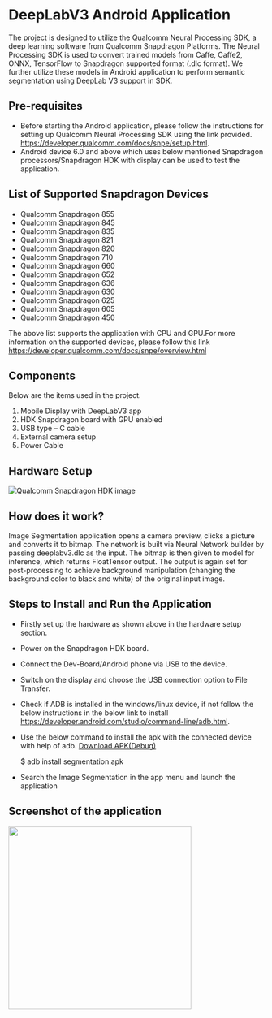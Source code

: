 # DeepLabV3 Android Application

The project is designed to utilize the Qualcomm Neural Processing SDK, a deep learning software from Qualcomm Snapdragon Platforms. The Neural Processing SDK is used to convert trained models from Caffe, Caffe2, ONNX, TensorFlow to Snapdragon supported format (.dlc format). We further utilize these models in Android application to perform semantic segmentation using DeepLab V3 support in SDK.
## Pre-requisites
* Before starting the Android application, please follow the instructions for setting up Qualcomm Neural Processing SDK using the link provided.
	https://developer.qualcomm.com/docs/snpe/setup.html. 
* Android device 6.0 and above which uses below mentioned Snapdragon processors/Snapdragon HDK with display can be used to test the application.

## List of Supported Snapdragon Devices

- Qualcomm Snapdragon 855
- Qualcomm Snapdragon 845
- Qualcomm Snapdragon 835
- Qualcomm Snapdragon 821
- Qualcomm Snapdragon 820
- Qualcomm Snapdragon 710
- Qualcomm Snapdragon 660
- Qualcomm Snapdragon 652
- Qualcomm Snapdragon 636
- Qualcomm Snapdragon 630
- Qualcomm Snapdragon 625
- Qualcomm Snapdragon 605
- Qualcomm Snapdragon 450

The above list supports the application with CPU and GPU.For more information on the supported devices, please follow this link https://developer.qualcomm.com/docs/snpe/overview.html

## Components
Below are the items used in the project.
1. Mobile Display with DeepLabV3 app
2. HDK Snapdragon board with GPU enabled
3. USB type – C cable
4. External camera setup
5. Power Cable

## Hardware Setup
![Qualcomm Snapdragon HDK image](https://github.com/jinka2015/DeepLabV3/blob/master/AndroidApplication/app/src/main/res/drawable/snapdragon_hdk.jpg)


## How does it work?
Image Segmentation application opens a camera preview, clicks a picture and converts it to bitmap. The network is built via  Neural Network builder by passing deeplabv3.dlc as the input. The bitmap is then given to model for inference, which returns FloatTensor output. The output is again set for post-processing to achieve background manipulation (changing the background color to black and white) of the original input image.


## Steps to Install and Run the Application
* Firstly set up the hardware as shown above in the hardware setup section.
* Power on the Snapdragon HDK board.
* Connect the Dev-Board/Android phone via USB to the device.
* Switch on the display and choose the USB connection option to File Transfer.
* Check if ADB is installed in the windows/linux device, if not follow the below instructions in the below link to install
	https://developer.android.com/studio/command-line/adb.html.
* Use the below command to install the apk with the connected device with help of adb. [Download APK(Debug)](https://github.com/jinka2015/DeepLabV3/blob/master/AndroidApplication/output/segmentation.apk)

	$ adb install segmentation.apk
* Search the Image Segmentation in the app menu and launch the application

## Screenshot of the application
<img src="https://github.com/jinka2015/DeepLabV3/blob/master/AndroidApplication/app/src/main/res/drawable/screenshot_segmentation.png" widht=640 height=360 />
